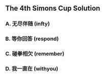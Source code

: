 ## The 4th Simons Cup Solution

### A. 无尽伴随 (infty)



### B. 等你回答 (respond)



### C. 碰拳相欠 (remember)

### D. 我一直在 (withyou)
